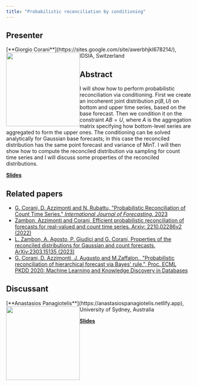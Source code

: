 ```yaml
---
title: "Probabilistic reconciliation by conditioning"
---
```


## Presenter

<div class = "figure">
[**Giorgio Corani**](https://sites.google.com/site/awerbhjkl678214/), IDSIA, Switzerland
<img src="/img/corani.png"  width=200px height=200px style="float:left">
</div>

## Abstract

I will show how to perform probabilistic reconciliation via conditioning. First we create an incoherent joint distribution $p(B,U)$ on bottom and upper time series, based on the base forecast. Then we condition it on the constraint $AB=U$, where $A$ is the aggregation matrix specifying how bottom-level series are aggregated to form the upper ones. The conditioning can be solved analytically for Gaussian base forecasts; in this case the reconciled distribution has the same point forecast and variance of MinT. I will then show how to compute the reconciled distribution via sampling for count time series and I will discuss some properties of the reconciled distributions.

[**Slides**](https://robjhyndman.com/files/prato/corani-Prato2023.pdf)

## Related papers

* [G. Corani, D. Azzimonti and N. Rubattu, "Probabilistic Reconciliation of   Count Time Series." *International Journal of Forecasting*. 2023](https://www.sciencedirect.com/science/article/pii/S0169207023000390)
* [Zambon, Azzimonti and Corani, Efficient probabilistic reconciliation of forecasts for real-valued and count time series. Arxiv:  2210.02286v2 (2022)](https://arxiv.org/abs/2210.02286)
*  [L. Zambon, A. Agosto, P. Giudici and G. Corani, Properties of the reconciled   distributions for Gaussian and count forecasts. ArXiv:2303.15135 (2023)](https://arxiv.org/abs/2303.15135)
* [G. Corani, D. Azzimonti, J. Augusto and M.Zaffalon., "Probabilistic reconciliation of hierarchical forecast via Bayes' rule.",  Proc. ECML PKDD 2020: Machine Learning and Knowledge Discovery in Databases](https://ipg.idsia.ch/preprints/corani2020a.pdf)

## Discussant

<div class = "figure">
[**Anastasios Panagiotelis**](https://anastasiospanagiotelis.netlify.app), University of Sydney, Australia
<img src=/img/tas.png  width=200px height=200px style="float:left">
</div>

[**Slides**](https://robjhyndman.com/files/prato/ResponseCorani.pdf)
